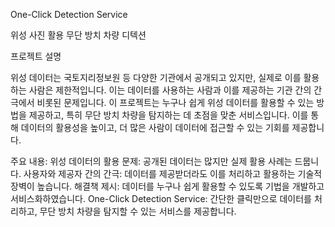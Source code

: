 One-Click Detection Service

위성 사진 활용 무단 방치 차량 디텍션

프로젝트 설명

위성 데이터는 국토지리정보원 등 다양한 기관에서 공개되고 있지만, 실제로 이를 활용하는 사람은 제한적입니다. 이는 데이터를 사용하는 사람과 이를 제공하는 기관 간의 간극에서 비롯된 문제입니다.
이 프로젝트는 누구나 쉽게 위성 데이터를 활용할 수 있는 방법을 제공하고, 특히 무단 방치 차량을 탐지하는 데 초점을 맞춘 서비스입니다. 이를 통해 데이터의 활용성을 높이고, 더 많은 사람이 데이터에 접근할 수 있는 기회를 제공합니다.

주요 내용:
위성 데이터의 활용 문제: 공개된 데이터는 많지만 실제 활용 사례는 드뭅니다.
사용자와 제공자 간의 간극: 데이터를 제공받더라도 이를 처리하고 활용하는 기술적 장벽이 높습니다.
해결책 제시: 데이터를 누구나 쉽게 활용할 수 있도록 기법을 개발하고 서비스화하였습니다.
One-Click Detection Service: 간단한 클릭만으로 데이터를 처리하고, 무단 방치 차량을 탐지할 수 있는 서비스를 제공합니다.
